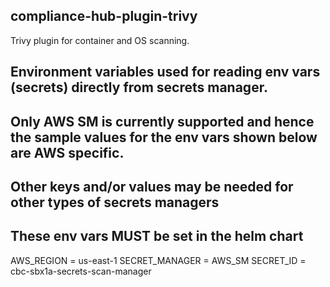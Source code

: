 ## compliance-hub-plugin-trivy
Trivy plugin for container and OS scanning.

## Environment variables used for reading env vars (secrets) directly from secrets manager.
## Only AWS SM is currently supported and hence the sample values for the env vars shown below are AWS specific.
## Other keys and/or values may be needed for other types of secrets managers
## These env vars MUST be set in the helm chart
AWS_REGION = us-east-1
SECRET_MANAGER = AWS_SM
SECRET_ID = cbc-sbx1a-secrets-scan-manager
